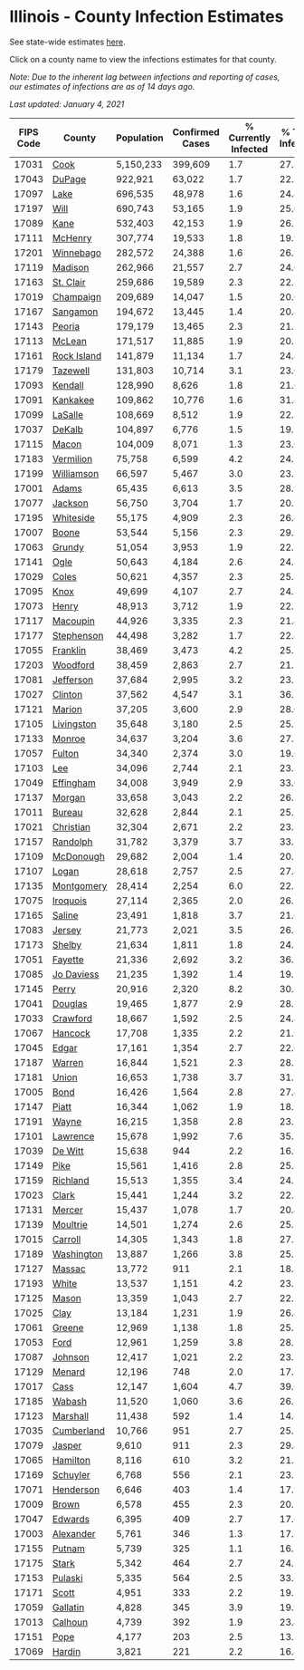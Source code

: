# Illinois - County Infection Estimates

See state-wide estimates [here](/infections/us-il).

Click on a county name to view the infections estimates for that county.

*Note: Due to the inherent lag between infections and reporting of cases, our estimates of infections are as of 14 days ago.*

*Last updated: January 4, 2021*

|   FIPS Code |                     County |   Population |   Confirmed Cases |   % Currently Infected |   % Total Infected |
|-------------|----------------------------|--------------|-------------------|------------------------|--------------------|
|       17031 |               [Cook](cook) |    5,150,233 |           399,609 |                    1.7 |               27.8 |
|       17043 |           [DuPage](dupage) |      922,921 |            63,022 |                    1.7 |               22.3 |
|       17097 |               [Lake](lake) |      696,535 |            48,978 |                    1.6 |               24.4 |
|       17197 |               [Will](will) |      690,743 |            53,165 |                    1.9 |               25.0 |
|       17089 |               [Kane](kane) |      532,403 |            42,153 |                    1.9 |               26.2 |
|       17111 |         [McHenry](mchenry) |      307,774 |            19,533 |                    1.8 |               19.9 |
|       17201 |     [Winnebago](winnebago) |      282,572 |            24,388 |                    1.6 |               26.9 |
|       17119 |         [Madison](madison) |      262,966 |            21,557 |                    2.7 |               24.0 |
|       17163 |     [St. Clair](st.-clair) |      259,686 |            19,589 |                    2.3 |               22.8 |
|       17019 |     [Champaign](champaign) |      209,689 |            14,047 |                    1.5 |               20.0 |
|       17167 |       [Sangamon](sangamon) |      194,672 |            13,445 |                    1.4 |               20.4 |
|       17143 |           [Peoria](peoria) |      179,179 |            13,465 |                    2.3 |               21.7 |
|       17113 |           [McLean](mclean) |      171,517 |            11,885 |                    1.9 |               20.1 |
|       17161 | [Rock Island](rock-island) |      141,879 |            11,134 |                    1.7 |               24.4 |
|       17179 |       [Tazewell](tazewell) |      131,803 |            10,714 |                    3.1 |               23.0 |
|       17093 |         [Kendall](kendall) |      128,990 |             8,626 |                    1.8 |               21.0 |
|       17091 |       [Kankakee](kankakee) |      109,862 |            10,776 |                    1.6 |               31.4 |
|       17099 |         [LaSalle](lasalle) |      108,669 |             8,512 |                    1.9 |               22.8 |
|       17037 |           [DeKalb](dekalb) |      104,897 |             6,776 |                    1.5 |               19.5 |
|       17115 |             [Macon](macon) |      104,009 |             8,071 |                    1.3 |               23.0 |
|       17183 |     [Vermilion](vermilion) |       75,758 |             6,599 |                    4.2 |               24.3 |
|       17199 |   [Williamson](williamson) |       66,597 |             5,467 |                    3.0 |               23.3 |
|       17001 |             [Adams](adams) |       65,435 |             6,613 |                    3.5 |               28.9 |
|       17077 |         [Jackson](jackson) |       56,750 |             3,704 |                    1.7 |               20.2 |
|       17195 |     [Whiteside](whiteside) |       55,175 |             4,909 |                    2.3 |               26.4 |
|       17007 |             [Boone](boone) |       53,544 |             5,156 |                    2.3 |               29.9 |
|       17063 |           [Grundy](grundy) |       51,054 |             3,953 |                    1.9 |               22.7 |
|       17141 |               [Ogle](ogle) |       50,643 |             4,184 |                    2.6 |               24.8 |
|       17029 |             [Coles](coles) |       50,621 |             4,357 |                    2.3 |               25.3 |
|       17095 |               [Knox](knox) |       49,699 |             4,107 |                    2.7 |               24.1 |
|       17073 |             [Henry](henry) |       48,913 |             3,712 |                    1.9 |               22.5 |
|       17117 |       [Macoupin](macoupin) |       44,926 |             3,335 |                    2.3 |               21.4 |
|       17177 |   [Stephenson](stephenson) |       44,498 |             3,282 |                    1.7 |               22.4 |
|       17055 |       [Franklin](franklin) |       38,469 |             3,473 |                    4.2 |               25.1 |
|       17203 |       [Woodford](woodford) |       38,459 |             2,863 |                    2.7 |               21.1 |
|       17081 |     [Jefferson](jefferson) |       37,684 |             2,995 |                    3.2 |               23.5 |
|       17027 |         [Clinton](clinton) |       37,562 |             4,547 |                    3.1 |               36.2 |
|       17121 |           [Marion](marion) |       37,205 |             3,600 |                    2.9 |               28.0 |
|       17105 |   [Livingston](livingston) |       35,648 |             3,180 |                    2.5 |               25.9 |
|       17133 |           [Monroe](monroe) |       34,637 |             3,204 |                    3.6 |               27.3 |
|       17057 |           [Fulton](fulton) |       34,340 |             2,374 |                    3.0 |               19.6 |
|       17103 |                 [Lee](lee) |       34,096 |             2,744 |                    2.1 |               23.8 |
|       17049 |     [Effingham](effingham) |       34,008 |             3,949 |                    2.9 |               33.0 |
|       17137 |           [Morgan](morgan) |       33,658 |             3,043 |                    2.2 |               26.5 |
|       17011 |           [Bureau](bureau) |       32,628 |             2,844 |                    2.1 |               25.2 |
|       17021 |     [Christian](christian) |       32,304 |             2,671 |                    2.2 |               23.8 |
|       17157 |       [Randolph](randolph) |       31,782 |             3,379 |                    3.7 |               33.3 |
|       17109 |     [McDonough](mcdonough) |       29,682 |             2,004 |                    1.4 |               20.2 |
|       17107 |             [Logan](logan) |       28,618 |             2,757 |                    2.5 |               27.4 |
|       17135 |   [Montgomery](montgomery) |       28,414 |             2,254 |                    6.0 |               22.3 |
|       17075 |       [Iroquois](iroquois) |       27,114 |             2,365 |                    2.0 |               26.5 |
|       17165 |           [Saline](saline) |       23,491 |             1,818 |                    3.7 |               21.6 |
|       17083 |           [Jersey](jersey) |       21,773 |             2,021 |                    3.5 |               26.7 |
|       17173 |           [Shelby](shelby) |       21,634 |             1,811 |                    1.8 |               24.3 |
|       17051 |         [Fayette](fayette) |       21,336 |             2,692 |                    3.2 |               36.3 |
|       17085 |   [Jo Daviess](jo-daviess) |       21,235 |             1,392 |                    1.4 |               19.5 |
|       17145 |             [Perry](perry) |       20,916 |             2,320 |                    8.2 |               30.3 |
|       17041 |         [Douglas](douglas) |       19,465 |             1,877 |                    2.9 |               28.1 |
|       17033 |       [Crawford](crawford) |       18,667 |             1,592 |                    2.5 |               24.4 |
|       17067 |         [Hancock](hancock) |       17,708 |             1,335 |                    2.2 |               21.9 |
|       17045 |             [Edgar](edgar) |       17,161 |             1,354 |                    2.7 |               22.6 |
|       17187 |           [Warren](warren) |       16,844 |             1,521 |                    2.3 |               28.2 |
|       17181 |             [Union](union) |       16,653 |             1,738 |                    3.7 |               31.7 |
|       17005 |               [Bond](bond) |       16,426 |             1,564 |                    2.8 |               27.4 |
|       17147 |             [Piatt](piatt) |       16,344 |             1,062 |                    1.9 |               18.9 |
|       17191 |             [Wayne](wayne) |       16,215 |             1,358 |                    2.8 |               23.7 |
|       17101 |       [Lawrence](lawrence) |       15,678 |             1,992 |                    7.6 |               35.7 |
|       17039 |         [De Witt](de-witt) |       15,638 |               944 |                    2.2 |               16.9 |
|       17149 |               [Pike](pike) |       15,561 |             1,416 |                    2.8 |               25.8 |
|       17159 |       [Richland](richland) |       15,513 |             1,355 |                    3.4 |               24.1 |
|       17023 |             [Clark](clark) |       15,441 |             1,244 |                    3.2 |               22.8 |
|       17131 |           [Mercer](mercer) |       15,437 |             1,078 |                    1.7 |               20.4 |
|       17139 |       [Moultrie](moultrie) |       14,501 |             1,274 |                    2.6 |               25.3 |
|       17015 |         [Carroll](carroll) |       14,305 |             1,343 |                    1.8 |               27.7 |
|       17189 |   [Washington](washington) |       13,887 |             1,266 |                    3.8 |               25.7 |
|       17127 |           [Massac](massac) |       13,772 |               911 |                    2.1 |               18.8 |
|       17193 |             [White](white) |       13,537 |             1,151 |                    4.2 |               23.7 |
|       17125 |             [Mason](mason) |       13,359 |             1,043 |                    2.7 |               22.5 |
|       17025 |               [Clay](clay) |       13,184 |             1,231 |                    1.9 |               26.4 |
|       17061 |           [Greene](greene) |       12,969 |             1,138 |                    1.8 |               25.3 |
|       17053 |               [Ford](ford) |       12,961 |             1,259 |                    3.8 |               28.1 |
|       17087 |         [Johnson](johnson) |       12,417 |             1,021 |                    2.2 |               23.2 |
|       17129 |           [Menard](menard) |       12,196 |               748 |                    2.0 |               17.8 |
|       17017 |               [Cass](cass) |       12,147 |             1,604 |                    4.7 |               39.6 |
|       17185 |           [Wabash](wabash) |       11,520 |             1,060 |                    3.6 |               26.1 |
|       17123 |       [Marshall](marshall) |       11,438 |               592 |                    1.4 |               14.8 |
|       17035 |   [Cumberland](cumberland) |       10,766 |               951 |                    2.7 |               25.5 |
|       17079 |           [Jasper](jasper) |        9,610 |               911 |                    2.3 |               29.4 |
|       17065 |       [Hamilton](hamilton) |        8,116 |               610 |                    3.2 |               21.3 |
|       17169 |       [Schuyler](schuyler) |        6,768 |               556 |                    2.1 |               23.5 |
|       17071 |     [Henderson](henderson) |        6,646 |               403 |                    1.4 |               17.9 |
|       17009 |             [Brown](brown) |        6,578 |               455 |                    2.3 |               20.2 |
|       17047 |         [Edwards](edwards) |        6,395 |               409 |                    2.7 |               17.6 |
|       17003 |     [Alexander](alexander) |        5,761 |               346 |                    1.3 |               17.8 |
|       17155 |           [Putnam](putnam) |        5,739 |               325 |                    1.1 |               16.2 |
|       17175 |             [Stark](stark) |        5,342 |               464 |                    2.7 |               24.3 |
|       17153 |         [Pulaski](pulaski) |        5,335 |               564 |                    2.5 |               33.6 |
|       17171 |             [Scott](scott) |        4,951 |               333 |                    2.2 |               19.2 |
|       17059 |       [Gallatin](gallatin) |        4,828 |               345 |                    3.9 |               19.9 |
|       17013 |         [Calhoun](calhoun) |        4,739 |               392 |                    1.9 |               23.4 |
|       17151 |               [Pope](pope) |        4,177 |               203 |                    2.5 |               13.3 |
|       17069 |           [Hardin](hardin) |        3,821 |               221 |                    2.2 |               16.4 |